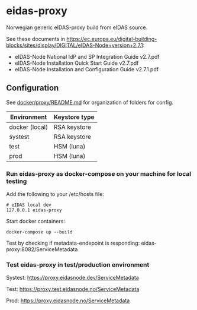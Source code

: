 # eidas-proxy
Norwegian generic eIDAS-proxy build from eIDAS source.

See these documents in https://ec.europa.eu/digital-building-blocks/sites/display/DIGITAL/eIDAS-Node+version+2.7.1:
* eIDAS-Node National IdP and SP Integration Guide v2.7.pdf
* eIDAS-Node Installation Quick Start Guide v2.7.pdf
* eIDAS-Node Installation and Configuration Guide v2.7.1.pdf


## Configuration
See [docker/proxy/README.md](docker/proxy/README.md) for organization of folders for config.

| Environment    | Keystore type |
|----------------|---------------|
| docker (local) | RSA keystore  |
| systest        | RSA keystore  |
| test           | HSM (luna)    |
| prod           | HSM (luna)    |

### Run eidas-proxy as docker-compose on your machine for local testing

Add the following to your /etc/hosts file:
```
# eIDAS local dev
127.0.0.1 eidas-proxy
```

Start docker containers:
```
docker-compose up --build 
```

Test by checking if metadata-endepoint is responding: eidas-proxy:8082/ServiceMetadata



### Test eidas-proxy in test/production environment
Systest: https://proxy.eidasnode.dev/ServiceMetadata

Test: https://proxy.test.eidasnode.no/ServiceMetadata

Prod: https://proxy.eidasnode.no/ServiceMetadata
